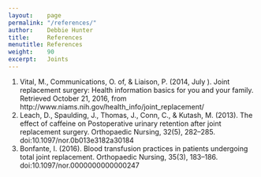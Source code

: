 ```yaml
---
layout:    page
permalink: "/references/"
author:    Debbie Hunter
title:     References
menutitle: References
weight:    90
excerpt:   Joints
---
```


<ol>
<li>Vital, M., Communications, O. of, & Liaison, P. (2014, July ). Joint replacement surgery: Health information basics for you and your family. Retrieved October 21, 2016, from http://www.niams.nih.gov/health_info/joint_replacement/</li>
<li>Leach, D., Spaulding, J., Thomas, J., Conn, C., & Kutash, M. 	(2013). The effect of caffeine on Postoperative urinary retention after joint replacement surgery. Orthopaedic Nursing, 32(5), 282–285. doi:10.1097/nor.0b013e3182a30184</li>
<li>Bonfante, I. (2016). Blood transfusion practices in patients  undergoing total joint replacement. Orthopaedic Nursing, 35(3), 183–186. doi:10.1097/nor.0000000000000247</li>
</ol>